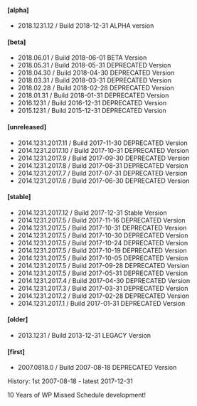 #### [alpha]
* 2018.1231.12        / Build 2018-12-31
  ALPHA version

#### [beta]

* 2018.06.01          / Build 2018-06-01
  BETA Version
* 2018.05.31          / Build 2018-05-31
  DEPRECATED Version
* 2018.04.30          / Build 2018-04-30
  DEPRECATED Version
* 2018.03.31          / Build 2018-03-31
  DEPRECATED Version
* 2018.02.28          / Build 2018-02-28
  DEPRECATED Version
* 2018.01.31          / Build 2018-01-31
  DEPRECATED Version
* 2016.1231           / Build 2016-12-31
  DEPRECATED Version
* 2015.1231           / Build 2015-12-31
  DEPRECATED Version

#### [unreleased]
* 2014.1231.2017.11   / Build 2017-11-30
  DEPRECATED Version
* 2014.1231.2017.10   / Build 2017-10-31
  DEPRECATED Version
* 2014.1231.2017.9    / Build 2017-09-30
  DEPRECATED Version
* 2014.1231.2017.8    / Build 2017-08-31
  DEPRECATED Version
* 2014.1231.2017.7    / Build 2017-07-31
  DEPRECATED Version
* 2014.1231.2017.6    / Build 2017-06-30
  DEPRECATED Version  

#### [stable]
* 2014.1231.2017.12   / Build 2017-12-31
  Stable Version
* 2014.1231.2017.5    / Build 2017-11-16
  DEPRECATED Version
* 2014.1231.2017.5    / Build 2017-10-31
  DEPRECATED Version
* 2014.1231.2017.5    / Build 2017-10-30
  DEPRECATED Version
* 2014.1231.2017.5    / Build 2017-10-24
  DEPRECATED Version
* 2014.1231.2017.5    / Build 2017-10-19
  DEPRECATED Version
* 2014.1231.2017.5    / Build 2017-10-05
  DEPRECATED Version
* 2014.1231.2017.5    / Build 2017-09-28
  DEPRECATED Version
* 2014.1231.2017.5    / Build 2017-05-31
  DEPRECATED Version
* 2014.1231.2017.4    / Build 2017-04-30
  DEPRECATED Version
* 2014.1231.2017.3    / Build 2017-03-31
  DEPRECATED Version
* 2014.1231.2017.2    / Build 2017-02-28
  DEPRECATED Version
* 2014.1231.2017.1    / Build 2017-01-31
  DEPRECATED Version

#### [older]
* 2013.1231           / Build 2013-12-31
  LEGACY Version

#### [first]
* 2007.0818.0         / Build 2007-08-18
  DEPRECATED Version

History: 1st 2007-08-18 - latest 2017-12-31

10 Years of WP Missed Schedule development!
